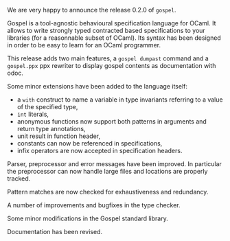 We are very happy to announce the release 0.2.0 of `gospel`.

Gospel is a tool-agnostic behavioural specification language for OCaml.
It allows to write strongly typed contracted based specifications to your
libraries (for a reasonnable subset of OCaml). Its syntax has been designed
in order to be easy to learn for an OCaml programmer.

This release adds two main features, a `gospel dumpast` command and a
`gospel.ppx` ppx rewriter to display gospel contents as documentation with
odoc.

Some minor extensions have been added to the language itself:
- a `with` construct to name a variable in type invariants referring to a
  value of the specified type,
- `int` literals,
- anonymous functions now support both patterns in arguments and return type
  annotations,
- unit result in function header,
- constants can now be referenced in specifications,
- infix operators are now accepted in specification headers.

Parser, preprocessor and error messages have been improved. In particular the
preprocessor can now handle large files and locations are properly tracked.

Pattern matches are now checked for exhaustiveness and redundancy.

A number of improvements and bugfixes in the type checker.

Some minor modifications in the Gospel standard library.

Documentation has been revised.

